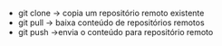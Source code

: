 - git clone -> copia um repositório remoto existente
- git pull -> baixa conteúdo de repositórios remotos
- git push ->envia o conteúdo para repositório remoto